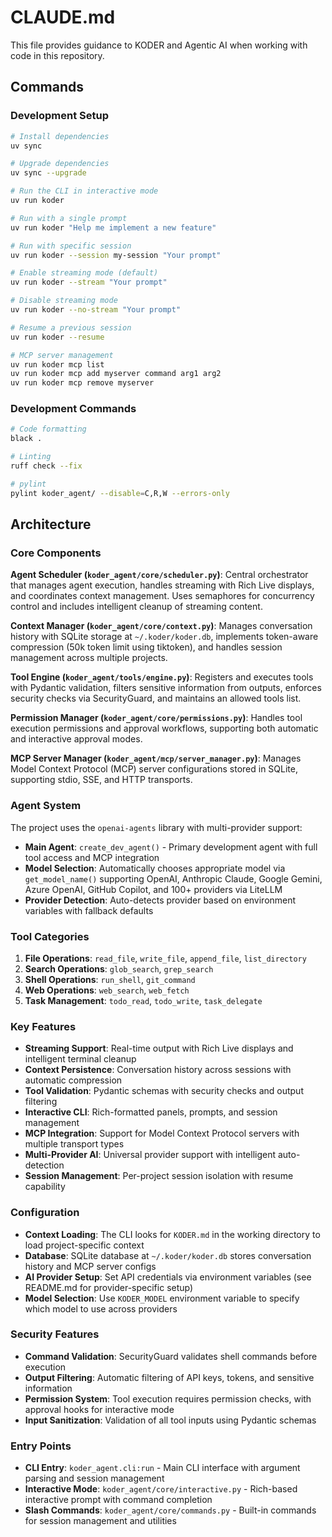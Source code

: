 # CLAUDE.md

This file provides guidance to KODER and Agentic AI when working with code in this repository.

## Commands

### Development Setup

```bash
# Install dependencies
uv sync

# Upgrade dependencies
uv sync --upgrade

# Run the CLI in interactive mode
uv run koder

# Run with a single prompt
uv run koder "Help me implement a new feature"

# Run with specific session
uv run koder --session my-session "Your prompt"

# Enable streaming mode (default)
uv run koder --stream "Your prompt"

# Disable streaming mode
uv run koder --no-stream "Your prompt"

# Resume a previous session
uv run koder --resume

# MCP server management
uv run koder mcp list
uv run koder mcp add myserver command arg1 arg2
uv run koder mcp remove myserver
```

### Development Commands

```bash
# Code formatting
black .

# Linting
ruff check --fix

# pylint
pylint koder_agent/ --disable=C,R,W --errors-only
```

## Architecture

### Core Components

**Agent Scheduler (`koder_agent/core/scheduler.py`)**: Central orchestrator that manages agent execution, handles streaming with Rich Live displays, and coordinates context management. Uses semaphores for concurrency control and includes intelligent cleanup of streaming content.

**Context Manager (`koder_agent/core/context.py`)**: Manages conversation history with SQLite storage at `~/.koder/koder.db`, implements token-aware compression (50k token limit using tiktoken), and handles session management across multiple projects.

**Tool Engine (`koder_agent/tools/engine.py`)**: Registers and executes tools with Pydantic validation, filters sensitive information from outputs, enforces security checks via SecurityGuard, and maintains an allowed tools list.

**Permission Manager (`koder_agent/core/permissions.py`)**: Handles tool execution permissions and approval workflows, supporting both automatic and interactive approval modes.

**MCP Server Manager (`koder_agent/mcp/server_manager.py`)**: Manages Model Context Protocol (MCP) server configurations stored in SQLite, supporting stdio, SSE, and HTTP transports.

### Agent System

The project uses the `openai-agents` library with multi-provider support:

- **Main Agent**: `create_dev_agent()` - Primary development agent with full tool access and MCP integration
- **Model Selection**: Automatically chooses appropriate model via `get_model_name()` supporting OpenAI, Anthropic Claude, Google Gemini, Azure OpenAI, GitHub Copilot, and 100+ providers via LiteLLM
- **Provider Detection**: Auto-detects provider based on environment variables with fallback defaults

### Tool Categories

1. **File Operations**: `read_file`, `write_file`, `append_file`, `list_directory`
2. **Search Operations**: `glob_search`, `grep_search`
3. **Shell Operations**: `run_shell`, `git_command`
4. **Web Operations**: `web_search`, `web_fetch`
5. **Task Management**: `todo_read`, `todo_write`, `task_delegate`

### Key Features

- **Streaming Support**: Real-time output with Rich Live displays and intelligent terminal cleanup
- **Context Persistence**: Conversation history across sessions with automatic compression
- **Tool Validation**: Pydantic schemas with security checks and output filtering
- **Interactive CLI**: Rich-formatted panels, prompts, and session management
- **MCP Integration**: Support for Model Context Protocol servers with multiple transport types
- **Multi-Provider AI**: Universal provider support with intelligent auto-detection
- **Session Management**: Per-project session isolation with resume capability

### Configuration

- **Context Loading**: The CLI looks for `KODER.md` in the working directory to load project-specific context
- **Database**: SQLite database at `~/.koder/koder.db` stores conversation history and MCP server configs
- **AI Provider Setup**: Set API credentials via environment variables (see README.md for provider-specific setup)
- **Model Selection**: Use `KODER_MODEL` environment variable to specify which model to use across providers

### Security Features

- **Command Validation**: SecurityGuard validates shell commands before execution
- **Output Filtering**: Automatic filtering of API keys, tokens, and sensitive information
- **Permission System**: Tool execution requires permission checks, with approval hooks for interactive mode
- **Input Sanitization**: Validation of all tool inputs using Pydantic schemas

### Entry Points

- **CLI Entry**: `koder_agent.cli:run` - Main CLI interface with argument parsing and session management
- **Interactive Mode**: `koder_agent/core/interactive.py` - Rich-based interactive prompt with command completion
- **Slash Commands**: `koder_agent/core/commands.py` - Built-in commands for session management and utilities